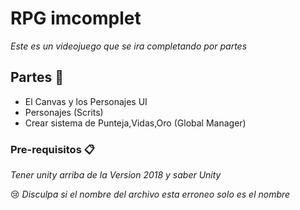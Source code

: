 # RPG imcomplet

_Este es un videojuego que se ira completando por partes_

## Partes 🚀

* El Canvas y los Personajes UI
* Personajes (Scrits)
* Crear sistema de Punteja,Vidas,Oro  (Global Manager)



### Pre-requisitos 📋

_Tener unity arriba de la Version 2018 y saber Unity_

😢 _Disculpa si el nombre del archivo esta erroneo solo es el nombre_
